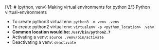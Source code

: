 [//]: # (python, venv) Making virtual environments for python 2/3
Python virtual-environments

- To create python3 virtual env: `python3 -m venv .venv`
- To create python2 virtual env: `virtualenv -p <python_location> .venv`
- **Common location would be: `/usr/bin/python2.7`**
- Activating a venv: `source .venv/bin/activate`
- Deactivating a venv: `deactivate`
